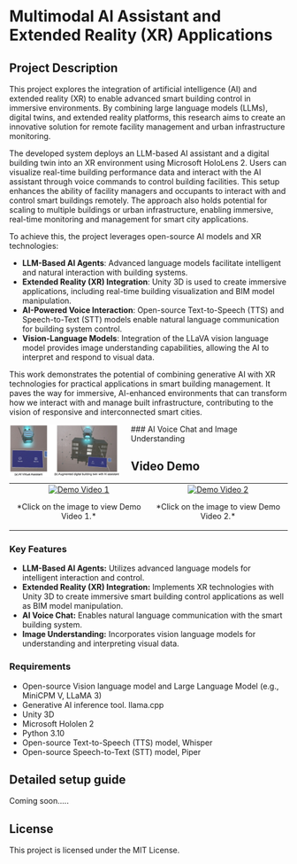 # Multimodal AI Assistant and Extended Reality (XR) Applications

## Project Description

This project explores the integration of artificial intelligence (AI) and extended reality (XR) to enable advanced smart building control in immersive environments. By combining large language models (LLMs), digital twins, and extended reality platforms, this research aims to create an innovative solution for remote facility management and urban infrastructure monitoring.

The developed system deploys an LLM-based AI assistant and a digital building twin into an XR environment using Microsoft HoloLens 2. Users can visualize real-time building performance data and interact with the AI assistant through voice commands to control building facilities. This setup enhances the ability of facility managers and occupants to interact with and control smart buildings remotely. The approach also holds potential for scaling to multiple buildings or urban infrastructure, enabling immersive, real-time monitoring and management for smart city applications.

To achieve this, the project leverages open-source AI models and XR technologies:
- **LLM-Based AI Agents**: Advanced language models facilitate intelligent and natural interaction with building systems.
- **Extended Reality (XR) Integration**: Unity 3D is used to create immersive applications, including real-time building visualization and BIM model manipulation.
- **AI-Powered Voice Interaction**: Open-source Text-to-Speech (TTS) and Speech-to-Text (STT) models enable natural language communication for building system control.
- **Vision-Language Models**: Integration of the LLaVA vision language model provides image understanding capabilities, allowing the AI to interpret and respond to visual data.

This work demonstrates the potential of combining generative AI with XR technologies for practical applications in smart building management. It paves the way for immersive, AI-enhanced environments that can transform how we interact with and manage built infrastructure, contributing to the vision of responsive and interconnected smart cities.


<img src="/fig1.png" style="float: left; margin-right: 20px; max-width: 200px;">
### AI Voice Chat and Image Understanding

## Video Demo


<table>
  <tr>
    <td style="text-align: center;">
      <a href="https://www.youtube.com/watch?v=2esRfU4-7II" target="_blank">
        <img src="https://img.youtube.com/vi/2esRfU4-7II/0.jpg" alt="Demo Video 1" style="width: 300px;">
      </a>
      <p>*Click on the image to view Demo Video 1.*</p>
    </td>
    <td style="text-align: center;">
      <a href="https://www.youtube.com/watch?v=-Nxg_IkAl_c" target="_blank">
        <img src="https://img.youtube.com/vi/-Nxg_IkAl_c/0.jpg" alt="Demo Video 2" style="width: 300px;">
      </a>
      <p>*Click on the image to view Demo Video 2.*</p>
    </td>
  </tr>
</table>

### Key Features

- **LLM-Based AI Agents:** Utilizes advanced language models for intelligent interaction and control.
- **Extended Reality (XR) Integration:** Implements XR technologies with Unity 3D to create immersive smart building control applications as well as BIM model manipulation.
- **AI Voice Chat:** Enables natural language communication with the smart building system.
- **Image Understanding:** Incorporates vision language models for understanding and interpreting visual data.

### Requirements
- Open-source Vision language model and Large Language Model (e.g., MiniCPM V, LLaMA 3)
- Generative AI inference tool. llama.cpp
- Unity 3D
- Microsoft Hololen 2
- Python 3.10
- Open-source Text-to-Speech (TTS) model, Whisper
- Open-source Speech-to-Text (STT) model, Piper


## Detailed setup guide
Coming soon.....

## License
This project is licensed under the MIT License.


